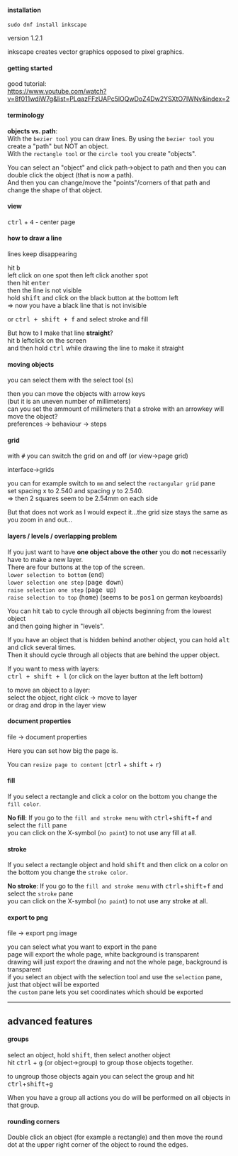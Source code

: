 #### installation

```
sudo dnf install inkscape
```

version 1.2.1

inkscape creates vector graphics opposed to pixel graphics.

#### getting started

good tutorial:\
https://www.youtube.com/watch?v=8f011wdiW7g&list=PLqazFFzUAPc5lOQwDoZ4Dw2YSXtO7lWNv&index=2

#### terminology

**objects vs. path**:\
With the `bezier tool` you can draw lines. By using the `bezier tool` you create a "path" but NOT an object.\
With the `rectangle tool` or the `circle tool` you create "objects".

You can select an "object" and click path->object to path and then you can double click the object (that is now a path).\
And then you can change/move the "points"/corners of that path and change the shape of that object.

#### view

<kbd>ctrl</kbd> + <kbd>4</kbd> - center page

#### how to draw a line

lines keep disappearing

hit <kbd>b</kbd> \
left click on one spot then left click another spot\
then hit <kbd>enter</kbd>\
then the line is not visible\
hold <kbd>shift</kbd> and click on the black button at the bottom left\
=> now you have a black line that is not invisible

or <kbd>ctrl + shift + f</kbd> and select stroke and fill

But how to I make that line **straight**?\
hit <kbd>b</kbd> leftclick on the screen\
and then hold <kbd>ctrl</kbd> while drawing the line to make it straight

#### moving objects

you can select them with the select tool (<kbd>s</kbd>)

then you can move the objects with arrow keys\
(but it is an uneven number of millimeters)\
can you set the ammount of millimeters that a stroke with an arrowkey will move the object?\
preferences -> behaviour -> steps

#### grid

with <kbd>#</kbd> you can switch the grid on and off (or view->page grid)

interface->grids

you can for example switch to `mm` and select the `rectangular grid` pane\
set spacing x to 2.540 and spacing y to 2.540.\
=> then 2 squares seem to be 2.54mm on each side

But that does not work as I would expect it...the grid size stays the same as you zoom in and out...

#### layers / levels / overlapping problem

If you just want to have **one object above the other** you do **not** necessarily have to make a new layer.\
There are four buttons at the top of the screen.\
`lower selection to bottom` (<kbd>end</kbd>)\
`lower selection one step` (<kbd>page down</kbd>)\
`raise selection one step` (<kbd>page up</kbd>)\
`raise selection to top` (<kbd>home</kbd>) (seems to be <kbd>pos1</kbd> on german keyboards)

You can hit <kbd>tab</kbd> to cycle through all objects beginning from the lowest object\
and then going higher in "levels".

If you have an object that is hidden behind another object, you can hold <kbd>alt</kbd> and click several times.\
Then it should cycle through all objects that are behind the upper object.

If you want to mess with layers:\
<kbd>ctrl + shift + l</kbd> (or click on the layer button at the left bottom)

to move an object to a layer:\
select the object, right click -> move to layer\
or drag and drop in the layer view



#### document properties

file -> document properties

Here you can set how big the page is.

You can `resize page to content` (<kbd>ctrl</kbd> + <kbd>shift</kbd> + <kbd>r</kbd>)

#### fill

If you select a rectangle and click a color on the bottom you change the `fill color`.

**No fill**: If you go to the `fill and stroke menu` with <kbd>ctrl</kbd>+<kbd>shift</kbd>+<kbd>f</kbd> and select the `fill` pane\
you can click on the X-symbol (`no paint`) to not use any fill at all.

#### stroke

If you select a rectangle object and hold <kbd>shift</kbd> and then click on a color on the bottom you change the `stroke color`.

**No stroke**: If you go to the `fill and stroke menu` with <kbd>ctrl</kbd>+<kbd>shift</kbd>+<kbd>f</kbd> and select the `stroke` pane\
you can click on the X-symbol (`no paint`) to not use any stroke at all.

#### export to png

file -> export png image

you can select what you want to export in the pane\
page will export the whole page, white background is transparent\
drawing will just export the drawing and not the whole page, background is transparent\
if you select an object with the selection tool and use the `selection` pane, just that object will be exported\
the `custom` pane lets you set coordinates which should be exported


***
## advanced features

#### groups

select an object, hold <kbd>shift</kbd>, then select another object\
hit <kbd>ctrl</kbd> + <kbd>g</kbd> (or object->group) to group those objects together.

to ungroup those objects again you can select the group and hit <kbd>ctrl</kbd>+<kbd>shift</kbd>+<kbd>g</kbd>

When you have a group all actions you do will be performed on all objects in that group.

#### rounding corners

Double click an object (for example a rectangle) and then move the round dot at the upper right corner of the object to round the edges.

